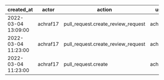 |          created_at | actor    | action                             | user     | repo                  |
| ------------------- | -------- | ---------------------------------- | -------- | --------------------- |
| 2022-03-04 13:09:00 | achraf17 | pull_request.create_review_request | achraf17 | hyperledger/besu-docs |
| 2022-03-04 11:23:00 | achraf17 | pull_request.create_review_request | achraf17 | hyperledger/besu-docs |
| 2022-03-04 11:23:00 | achraf17 | pull_request.create                | achraf17 | hyperledger/besu-docs |
